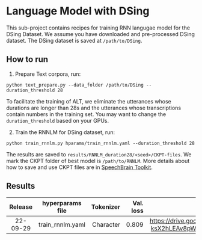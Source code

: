 # Language Model with DSing
This sub-project contains recipes for training RNN langugae model for the DSing Dataset. We assume you have downloaded and pre-processed DSing dataset. The DSing dataset is saved at `/path/to/DSing`.

## How to run

1. Prepare Text corpora, run:
```
python text_prepare.py --data_folder /path/to/DSing --duration_threshold 28
```
To facilitate the training of ALT, we eliminate the utterances whose durations are longer than 28s and the utterances whose transcriptions contain numbers in the training set. You may want to change the `duration_threshold` based on your GPUs.

2. Train the RNNLM for DSing dataset, run:
```
python train_rnnlm.py hparams/train_rnnlm.yaml --duration_threshold 28
```
The results are saved to `results/RNNLM_duration28/<seed>/CKPT-files`. We mark the CKPT folder of best model is `/path/to/RNNLM`. More details about how to save and use CKPT files are in [SpeechBrain Toolkit](https://speechbrain.github.io).


## Results
| Release | hyperparams file | Tokenizer | Val. loss | Model link | GPUs |
|:-------------:|:---------------------------:| -----:| -----:| --------:| :-----------:|
| 22-09-29 | train_rnnlm.yaml |  Character | 0.809 | https://drive.google.com/drive/folders/1VDyVV-ksX2hLEAv8pWE-LjmUTbDhU2zu?usp=sharing | 1xA5000 23GB |